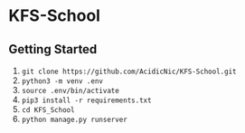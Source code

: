 # KFS-School


## Getting Started

1. ```git clone https://github.com/AcidicNic/KFS-School.git```
1. ```python3 -m venv .env```
1. ```source .env/bin/activate```
1. ```pip3 install -r requirements.txt```
1. ```cd KFS_School```
1. ```python manage.py runserver```
